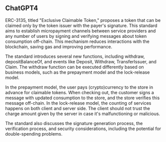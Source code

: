 ## ChatGPT4

ERC-3135, titled "Exclusive Claimable Token," proposes a token that can be claimed only by the token issuer with the payer's signature. This standard aims to establish micropayment channels between service providers and any number of users by signing and verifying messages about token consumption off-chain. This mechanism reduces interactions with the blockchain, saving gas and improving performance.

The standard introduces several new functions, including withdraw, depositBalanceOf, and events like Deposit, Withdraw, TransferIssuer, and Claim. The withdraw function can be executed differently based on business models, such as the prepayment model and the lock-release model.

In the prepayment model, the user pays (crypto)currency to the store in advance for claimable tokens. When checking out, the customer signs a message with updated consumption to the store, and the store verifies this message off-chain. In the lock-release model, the counting of services happens on both client and server side. The client should not trust the charge amount given by the server in case it's malfunctioning or malicious.

The standard also discusses the signature generation process, the verification process, and security considerations, including the potential for double-spending problems.
